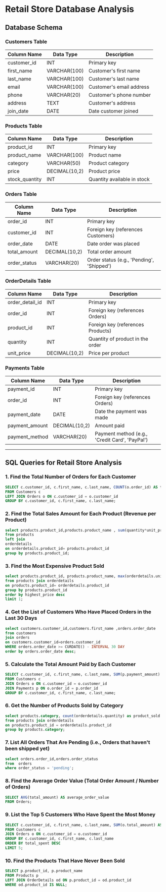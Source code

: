 # Retail Store Database Analysis

## Database Schema

### Customers Table
| Column Name | Data Type     | Description                |
|-------------|---------------|----------------------------|
| customer_id | INT           | Primary key                |
| first_name  | VARCHAR(100)  | Customer's first name      |
| last_name   | VARCHAR(100)  | Customer's last name       |
| email       | VARCHAR(100)  | Customer's email address   |
| phone       | VARCHAR(20)   | Customer's phone number    |
| address     | TEXT          | Customer's address         |
| join_date   | DATE          | Date customer joined       |

### Products Table
| Column Name     | Data Type     | Description                 |
|-----------------|---------------|-----------------------------|
| product_id      | INT           | Primary key                 |
| product_name    | VARCHAR(100)  | Product name                |
| category        | VARCHAR(50)   | Product category            |
| price           | DECIMAL(10,2) | Product price               |
| stock_quantity  | INT           | Quantity available in stock |

### Orders Table
| Column Name     | Data Type     | Description                     |
|-----------------|---------------|---------------------------------|
| order_id        | INT           | Primary key                     |
| customer_id     | INT           | Foreign key (references Customers) |
| order_date      | DATE          | Date order was placed           |
| total_amount    | DECIMAL(10,2) | Total order amount              |
| order_status    | VARCHAR(20)   | Order status (e.g., 'Pending', 'Shipped') |

### OrderDetails Table
| Column Name      | Data Type     | Description                        |
|------------------|---------------|------------------------------------|
| order_detail_id  | INT           | Primary key                        |
| order_id         | INT           | Foreign key (references Orders)    |
| product_id       | INT           | Foreign key (references Products)  |
| quantity         | INT           | Quantity of product in the order   |
| unit_price       | DECIMAL(10,2) | Price per product                  |

### Payments Table
| Column Name     | Data Type     | Description                          |
|-----------------|---------------|--------------------------------------|
| payment_id      | INT           | Primary key                          |
| order_id        | INT           | Foreign key (references Orders)      |
| payment_date    | DATE          | Date the payment was made            |
| payment_amount  | DECIMAL(10,2) | Amount paid                          |
| payment_method  | VARCHAR(20)   | Payment method (e.g., 'Credit Card', 'PayPal') |

---

## SQL Queries for Retail Store Analysis

### 1. Find the Total Number of Orders for Each Customer
```sql
SELECT c.customer_id, c.first_name, c.last_name, COUNT(o.order_id) AS total_orders
FROM Customers c
LEFT JOIN Orders o ON c.customer_id = o.customer_id
GROUP BY c.customer_id, c.first_name, c.last_name;
```
### 2. Find the Total Sales Amount for Each Product (Revenue per Product)

```sql
select products.product_id,products.product_name , sum(quantity*unit_price) as Revenue
from products
left join 
orderdetails
on orderdetails.product_id= products.product_id
group by products.product_id;
```

###  3. Find the Most Expensive Product Sold
```sql
select products.product_id, products.product_name, max(orderdetails.unit_price) as highest_price
from products join orderdetails
on products.product_id= orderdetails.product_id 
group by products.product_id
order by highest_price desc
limit 1;
```

###  4. Get the List of Customers Who Have Placed Orders in the Last 30 Days

```sql
select customers.customer_id,customers.first_name ,orders.order_date
from customers
join orders
on customers.customer_id=orders.customer_id
WHERE orders.order_date >= CURDATE() - INTERVAL 30 DAY
order by orders.order_date desc;
```
###  5. Calculate the Total Amount Paid by Each Customer
```sql
SELECT c.customer_id, c.first_name, c.last_name, SUM(p.payment_amount) AS total_paid
FROM Customers c
JOIN Orders o ON c.customer_id = o.customer_id
JOIN Payments p ON o.order_id = p.order_id
GROUP BY c.customer_id, c.first_name, c.last_name;
```
###  6. Get the Number of Products Sold by Category
```sql
select products.category, count(orderdetails.quantity) as product_sold
from products join orderdetails
on products.product_id = orderdetails.product_id
group by products.category;
```
###  7. List All Orders That Are Pending (i.e., Orders that haven't been shipped yet)
```sql
select orders.order_id,orders.order_status
from  orders 
where order_status = 'pending';
```
###  8. Find the Average Order Value (Total Order Amount / Number of Orders)
```sql
SELECT AVG(total_amount) AS average_order_value
FROM Orders;
```
### 9. List the Top 5 Customers Who Have Spent the Most Money
```sql
SELECT c.customer_id, c.first_name, c.last_name, SUM(o.total_amount) AS total_spent
FROM Customers c
JOIN Orders o ON c.customer_id = o.customer_id
GROUP BY c.customer_id, c.first_name, c.last_name
ORDER BY total_spent DESC
LIMIT 5;
```
###  10. Find the Products That Have Never Been Sold
```sql
SELECT p.product_id, p.product_name
FROM Products p
LEFT JOIN OrderDetails od ON p.product_id = od.product_id
WHERE od.product_id IS NULL;
```